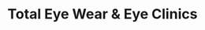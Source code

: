 ---
title: "Total Eye Wear & Eye Clinics"
url: /karachi/total-eye-wear-and-eye-clinics/
shop: optician
---